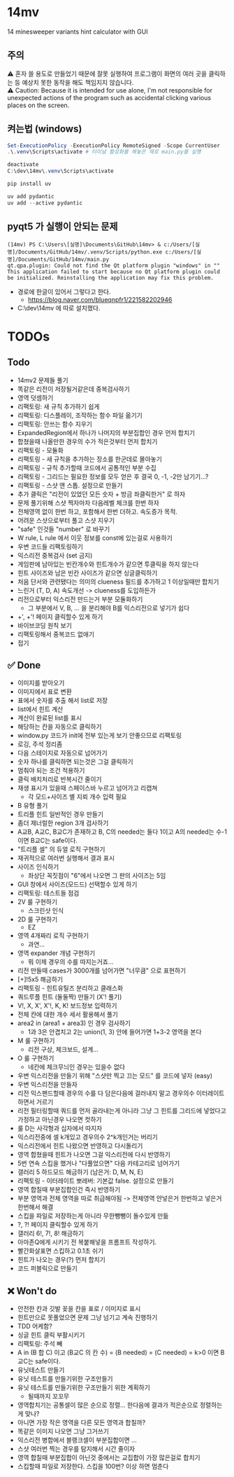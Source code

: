 # 14mv
14 minesweeper variants hint calculator with GUI


## 주의
⚠️ 혼자 쓸 용도로 만들었기 때문에 잘못 실행하여 프로그램이 화면의 여러 곳을 클릭하는 등 예상치 못한 동작을 해도 책임지지 않습니다.  
⚠️ Caution: Because it is intended for use alone, I'm not responsible for unexpected actions of the program such as accidental clicking various places on the screen.


## 켜는법 (windows)
```powershell
Set-ExecutionPolicy -ExecutionPolicy RemoteSigned -Scope CurrentUser
.\.venv\Scripts\activate # 터미널 활성화를 해놓은 채로 main.py를 실행

deactivate
C:\dev\14mv\.venv\Scripts\activate

pip install uv

uv add pydantic
uv add --active pydantic
```


## pyqt5 가 실행이 안되는 문제
```
(14mv) PS C:\Users\[실명]\Documents\GitHub\14mv> & c:/Users/[실명]/Documents/GitHub/14mv/.venv/Scripts/python.exe c:/Users/[실명]/Documents/GitHub/14mv/main.py
qt.qpa.plugin: Could not find the Qt platform plugin "windows" in ""
This application failed to start because no Qt platform plugin could be initialized. Reinstalling the application may fix this problem.
```
- 경로에 한글이 있어서 그렇다고 한다.
  - https://blog.naver.com/blueqnpfr1/221582202946
- C:\dev\14mv 에 따로 설치했다.





# TODOs
## Todo
- 14mv2 문제들 풀기
- 똑같은 리전이 저장될거같은데 중복검사하기
- 영역 덧셈하기
- 리팩토링: 새 규칙 추가하기 쉽게
- 리팩토링: 디스플레이, 조작하는 함수 파일 옮기기
- 리팩토링: 안쓰는 함수 지우기
- ExpandedRegion에서 하나가 나머지의 부분집합인 경우 먼저 합치기
- 합쳤을때 나올만한 경우의 수가 적은것부터 먼저 합치기
- 리팩토링 - 모듈화
- 리팩토링 - 새 규칙을 추가하는 장소를 한군데로 몰아놓기
- 리팩토링 - 규칙 추가할때 코드에서 공통적인 부분 수집
- 리팩토링 - 그리드는 필요한 정보를 모두 얻은 후 결국 0, -1, -2만 남기기...?
- 리팩토링 - 스샷 앤 스톱. 설정으로 만들기
- 추가 클릭은 "리전이 있었던 모든 숫자 + 방금 좌클릭한거" 로 하자
- 문제 풀기위해 스샷 찍자마자 다음레벨 체크를 한번 하자
- 전체영역 없이 한번 하고, 포함해서 한번 더하고. 속도증가 목적.
- 어려운 스샷으로부터 풀고 스샷 지우기
- "safe" 인것들 "number" 로 바꾸기
- W rule, L rule 에서 이웃 정보를 const에 있는걸로 사용하기
- 우변 코드들 리팩토링하기
- 익스리전 중복검사 (set 금지)
- 게임판에 남아있는 빈칸개수와 힌트개수가 같으면 투클릭을 하지 않는다
- 힌트 사이즈와 남은 빈칸 사이즈가 같으면 싱글클릭하기
- 처음 단서와 관련됐다는 의미의 clueness 필드를 추가하고 1 이상일때만 합치기
- 느린거 (T, D, A) 속도개선 -> clueness를 도입하든가
- 리전으로부터 익스리전 만드는거 부분 모듈화하기
  - 그 부분에서 V, B, ... 을 분리해야 B를 익스리전으로 넣기가 쉽다
- +', +'! 페이지 클릭할수 있게 하기
- 바이브코딩 원칙 보기
- 리팩토링해서 중복코드 없애기
- 접기


## ✅ Done
- 이미지를 받아오기
- 이미지에서 표로 변환
- 표에서 숫자를 추출 해서 list로 저장
- list에서 힌트 계산
- 계산이 완료된 list를 표시
- 해당하는 칸을 자동으로 클릭하기
- window.py 코드가 init에 전부 있는게 보기 안좋으므로 리팩토링
- 로깅, 주석 정리좀
- 다음 스테이지로 자동으로 넘어가기
- 숫자 하나를 클릭하면 되는것은 그걸 클릭하기
- 멈춰야 되는 조건 적용하기
- 클릭 배치처리로 반복시간 줄이기
- 재생 표시가 있을때 스페이스바 누르고 넘어가고 리캡쳐
  - 각 모드+사이즈 별 지뢰 개수 입력 필요
- B 유형 풀기
- 트리플 힌트 일반적인 경우 만들기
- 좀더 제너럴한 region 3개 검사하기
- A교B, A교C, B교C가 존재하고 B, C의 needed는 둘다 1이고 A의 needed는 수-1 이면 B교C는 safe이다.
- "트리플 셀" 의 듀얼 로직 구현하기
- 재귀적으로 여러번 실행해서 결과 표시
- 사이즈 인식하기
  - 좌상단 꼭짓점이 "6"에서 나오면 그 판의 사이즈는 5임
- GUI 창에서 사이즈(모드드) 선택할수 있게 하기
- 리팩토링: 테스트들 점검
- 2V 룰 구현하기
  - 스크린샷 인식
- 2D 룰 구현하기
  - EZ
- 영역 4개짜리 로직 구현하기
  - 과연...
- 영역 expander 개념 구현하기
  - 뭐 이제 경우의 수를 따지는거죠...
- 리전 만들때 cases가 3000개를 넘어가면 "너무큼" 으로 표현하기
- [+]!5x5 해금하기
- 리팩토링 - 힌트유틸즈 분리하고 클래스화
- 쿼드루플 힌트 (둘둘짝) 만들기 (X'! 풀기)
- V!, X, X', X'!, K, K! 보드정보 입력하기
- 전체 칸에 대한 개수 세서 활용해서 풀기
- area2 in (area1 + area3) 인 경우 검사하기
  - 1과 3은 안겹치고 2는 union(1, 3) 안에 들어가면 1+3-2 영역을 본다
- M 룰 구현하기
  - 리전 구상, 체크보드, 설계...
- O 룰 구현하기
  - 네칸에 체크무늬인 경우는 있을수 없다
- 우변 익스리전을 만들기 위해 "스샷만 찍고 끄는 모드" 를 코드에 넣자 (easy)
- 우변 익스리전을 만들자
- 리전 익스팬드할때 경우의 수를 다 담은다음에 걸러내지 말고 경우의수 이터레이트 하면서 거르기
- 리전 필터링할때 쿼드를 먼저 골라내는게 아니라 그냥 그 힌트를 그리드에 넣었다고 가정하고 아닌경우 나오면 컷하기
- 룰 D는 사각형과 십자에서 따지자
- 익스리전중에 셀 k개있고 경우의수 2^k개인거는 버리기
- 익스리전에서 힌트 나왔으면 반영하고 다시돌리기
- 영역 합쳤을때 힌트가 나오면 그걸 익스리전에 다시 반영하기
- 5번 연속 스킵을 했거나 "다풀었으면" 다음 카테고리로 넘어가기
- 갤러리 5 하드모드 해금하기 (남은거: D, M, N, E)
- 리팩토링 - 이터레이트 뽀레버: 기본값 false. 설정으로 만들기
- 영역 합칠때 부분집합인건 즉시 반영하기
- 부분 영역과 전체 영역을 따로 취급해야됨 -> 전체영역 안넣은거 한번하고 넣은거 한번해서 해결
- 스킵을 파일로 저장하는게 아니라 무한뺑뺑이 돌수있게 만듦
- ?, ?! 페이지 클릭할수 있게 하기
- 갤러리 6!, 7!, 8! 해금하기
- 아마존Q에게 시키기 전 복붙해넣을 프롬프트 작성하기.
- 빨간화살표면 스킵하고 0.1초 쉬기
- 힌트가 나오는 경우(?) 먼저 합치기
- 코드 퍼블릭으로 만들기

## ❌ Won't do
- 안전한 칸과 깃발 꽂을 칸을 표로 / 이미지로 표시
- 힌트만으로 못풀었으면 문제 그냥 넘기고 계속 진행하기
- TDD 어케함?
- 싱글 힌트 클릭 부활시키기
- 리팩토링: 주석 빼
- A in (B 합 C) 이고 (B교C 의 칸 수) = (B needed) = (C needed) = k>0 이면 B교C는 safe이다.
- 유닛테스트 만들기
- 유닛 테스트를 만들기위한 구조만들기
- 유닛 테스트를 만들기위한 구조만들기 위한 계획하기
  - 될때까지 꼬꼬무
- 영역합치기는 공통셀이 많은 순으로 정렬... 한다음에 결과가 적은순으로 정렬하는게 맞나?
- 아니면 가장 작은 영역을 다른 모든 영역과 합칠까?
- 똑같은 이미지 나오면 그냥 그거쓰기
- 익스리전 병합에서 블랭크셀이 부분집합이면 ...
- 스샷 여러번 찍는 경우를 탐지해서 시간 줄이자
- 영역 합칠때 부분집합이 아닌것 중에서는 교집합이 가장 많은걸로 합치기
- 스킵할때 파일로 저장한다. 스킵을 100번? 이상 하면 멈춘다
